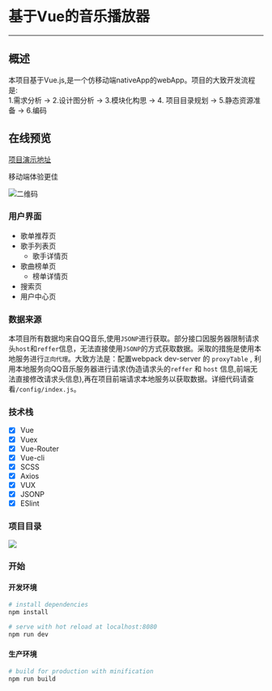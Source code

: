 # 基于Vue的音乐播放器

--------
## 概述
本项目基于Vue.js,是一个仿移动端nativeApp的webApp。项目的大致开发流程是:     
1.需求分析 → 2.设计图分析 → 3.模块化构思 → 4. 项目目录规划 → 5.静态资源准备 → 6.编码   

## 在线预览
[项目演示地址](https://ghostratel.github.io/portfolio/Music/index.html#/recommend)      

移动端体验更佳     

![二维码](https://ws1.sinaimg.cn/large/e3507465gy1fouvagbgf0j207s07s742.jpg)

### 用户界面
* 歌单推荐页
* 歌手列表页
	* 歌手详情页
* 歌曲榜单页
	* 榜单详情页
* 搜索页
* 用户中心页

### 数据来源
本项目所有数据均来自QQ音乐,使用`JSONP`进行获取。部分接口因服务器限制请求头`host`和`reffer`信息，无法直接使用`JSONP`的方式获取数据。采取的措施是使用本地服务进行`正向代理`。大致方法是：配置webpack dev-server 的 `proxyTable` , 利用本地服务向QQ音乐服务器进行请求(伪造请求头的`reffer` 和 `host` 信息,前端无法直接修改请求头信息),再在项目前端请求本地服务以获取数据。详细代码请查看`/config/index.js`。

### 技术栈

* [x] Vue
* [x] Vuex
* [x] Vue-Router
* [x] Vue-cli
* [x] SCSS
* [x] Axios
* [x] VUX
* [x] JSONP
* [x] ESlint

### 项目目录
![](https://ws1.sinaimg.cn/large/e3507465gy1fouve3seowj20ga09qgm6.jpg)

### 开始
#### 开发环境
``` bash
# install dependencies
npm install

# serve with hot reload at localhost:8080
npm run dev

```
#### 生产环境

``` bash
# build for production with minification
npm run build

```
